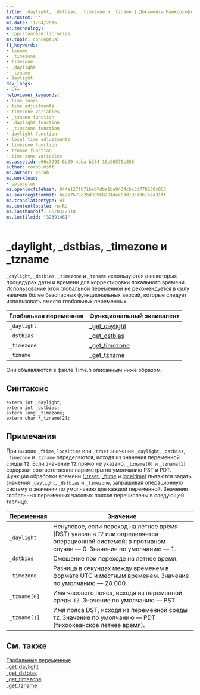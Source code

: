 ```yaml
---
title: _daylight, _dstbias, _timezone и _tzname | Документы Майкрософт
ms.custom: ''
ms.date: 11/04/2016
ms.technology:
- cpp-standard-libraries
ms.topic: conceptual
f1_keywords:
- tzname
- _timezone
- timezone
- _daylight
- _tzname
- daylight
dev_langs:
- C++
helpviewer_keywords:
- time zones
- time adjustments
- timezone variables
- _tzname function
- _daylight function
- _timezone function
- daylight function
- local time adjustments
- timezone function
- tzname function
- time-zone variables
ms.assetid: d06c7292-6b99-4aba-b284-16a96570c856
author: corob-msft
ms.author: corob
ms.workload:
- cplusplus
ms.openlocfilehash: 944a127fb71beb7dba1ba9434cbc5d778230c055
ms.sourcegitcommit: be2a7679c2bd80968204dee03d13ca961eaa31ff
ms.translationtype: HT
ms.contentlocale: ru-RU
ms.lasthandoff: 05/03/2018
ms.locfileid: "32391461"
---
```

# <a name="daylight-dstbias-timezone-and-tzname"></a>_daylight, _dstbias, _timezone и _tzname
`_daylight`, `_dstbias`, `_timezone` и `_tzname` используются в некоторых процедурах даты и времени для корректировки локального времени. Использование этой глобальной переменной не рекомендуется в силу наличия более безопасных функциональных версий, которые следует использовать вместо глобальных переменных.  
  
|Глобальная переменная|Функциональный эквивалент|  
|---------------------|---------------------------|  
|`_daylight`|[_get_daylight](../c-runtime-library/reference/get-daylight.md)|  
|`_dstbias`|[_get_dstbias](../c-runtime-library/reference/get-dstbias.md)|  
|`_timezone`|[_get_timezone](../c-runtime-library/reference/get-timezone.md)|  
|`_tzname`|[_get_tzname](../c-runtime-library/reference/get-tzname.md)|  
  
 Они объявляются в файле Time.h описанным ниже образом.  
  
## <a name="syntax"></a>Синтаксис  
  
```  
extern int _daylight;   
extern int _dstbias;   
extern long _timezone;   
extern char *_tzname[2];  
```  
  
## <a name="remarks"></a>Примечания  
 При вызове `_ftime`, `localtime` или `_tzset` значения `_daylight`, `_dstbias`, `_timezone` и `_tzname` определяются, исходя из значения переменной среды `TZ`. Если значение `TZ` прямо не указано, `_tzname[0]` и `_tzname[1]` содержат соответственно параметры по умолчанию PST и PDT.  Функции обработки времени ([_tzset](../c-runtime-library/reference/tzset.md), [_ftime](../c-runtime-library/reference/ftime-ftime32-ftime64.md) и [localtime](../c-runtime-library/reference/localtime-localtime32-localtime64.md)) пытаются задать значения `_daylight`, `_dstbias` и `_timezone`, запрашивая операционную систему о значении по умолчанию для каждой переменной. Значения глобальных переменных часовых поясов перечислены в следующей таблице.  
  
|Переменная|Значение|  
|--------------|-----------|  
|`_daylight`|Ненулевое, если переход на летнее время (DST) указан в `TZ` или определяется операционной системой; в противном случае — 0. Значение по умолчанию — 1.|  
|`_dstbias`|Смещение при переходе на летнее время.|  
|`_timezone`|Разница в секундах между временем в формате UTC и местным временем. Значение по умолчанию — 28 000.|  
|`_tzname[0]`|Имя часового пояса, исходя из переменной среды `TZ`. Значение по умолчанию — PST.|  
|`_tzname[1]`|Имя пояса DST, исходя из переменной среды `TZ`. Значение по умолчанию — PDT (тихоокеанское летнее время).|  
  
## <a name="see-also"></a>См. также  
 [Глобальные переменные](../c-runtime-library/global-variables.md)   
 [_get_daylight](../c-runtime-library/reference/get-daylight.md)   
 [_get_dstbias](../c-runtime-library/reference/get-dstbias.md)   
 [_get_timezone](../c-runtime-library/reference/get-timezone.md)   
 [_get_tzname](../c-runtime-library/reference/get-tzname.md)